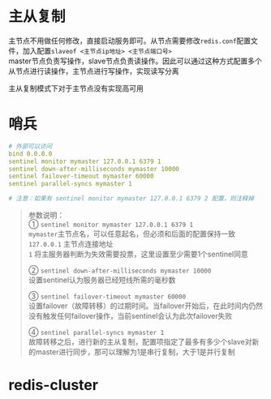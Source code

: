 # 主从复制
主节点不用做任何修改，直接启动服务即可。从节点需要修改```redis.conf```配置文件，加入配置```slaveof <主节点ip地址> <主节点端口号>```  
master节点负责写操作，slave节点负责读操作。因此可以通过这种方式配置多个从节点进行读操作，主节点进行写操作，实现读写分离  

主从复制模式下对于主节点没有实现高可用

# 哨兵
```yaml
# 外部可以访问
bind 0.0.0.0
sentinel monitor mymaster 127.0.0.1 6379 1
sentinel down-after-milliseconds mymaster 10000
sentinel failover-timeout mymaster 60000
sentinel parallel-syncs mymaster 1

# 注意：如果有 sentinel monitor mymaster 127.0.0.1 6379 2 配置，则注释掉
```
> 参数说明：  
> ① ```sentinel monitor mymaster 127.0.0.1 6379 1```  
> ```mymaster```主节点名，可以任意起名，但必须和后面的配置保持一致  
> ```127.0.0.1``` 主节点连接地址  
> ```1``` 将主服务器判断为失效需要投票，这里设置至少需要1个sentinel同意  
> 
> ② ```sentinel down-after-milliseconds mymaster 10000```  
> 设置sentinel认为服务器已经短线所需的毫秒数  
> 
> ③ ```sentinel failover-timeout mymaster 60000```  
> 设置failover（故障转移）的过期时间。当failover开始后，在此时间内仍然没有触发任何failover操作，当前sentinel会认为此次failover失败  
> 
> ④ ```sentinel parallel-syncs mymaster 1```  
> 故障转移之后，进行新的主从复制，配置项指定了最多有多少个slave对新的master进行同步，那可以理解为1是串行复制，大于1是并行复制

# redis-cluster
